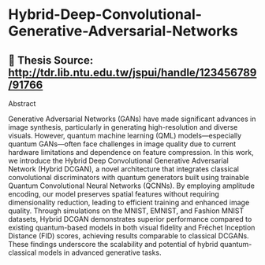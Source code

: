 # Hybrid-Deep-Convolutional-Generative-Adversarial-Networks
## 📄 Thesis Source: http://tdr.lib.ntu.edu.tw/jspui/handle/123456789/91766 

Abstract

Generative Adversarial Networks (GANs) have made significant advances in image synthesis, particularly in generating high-resolution and diverse visuals. However, quantum machine learning (QML) models—especially quantum GANs—often face challenges in image quality due to current hardware limitations and dependence on feature compression. In this work, we introduce the Hybrid Deep Convolutional Generative Adversarial Network (Hybrid DCGAN), a novel architecture that integrates classical convolutional discriminators with quantum generators built using trainable Quantum Convolutional Neural Networks (QCNNs). By employing amplitude encoding, our model preserves spatial features without requiring dimensionality reduction, leading to efficient training and enhanced image quality. Through simulations on the MNIST, EMNIST, and Fashion MNIST datasets, Hybrid DCGAN demonstrates superior performance compared to existing quantum-based models in both visual fidelity and Fréchet Inception Distance (FID) scores, achieving results comparable to classical DCGANs. These findings underscore the scalability and potential of hybrid quantum-classical models in advanced generative tasks.
